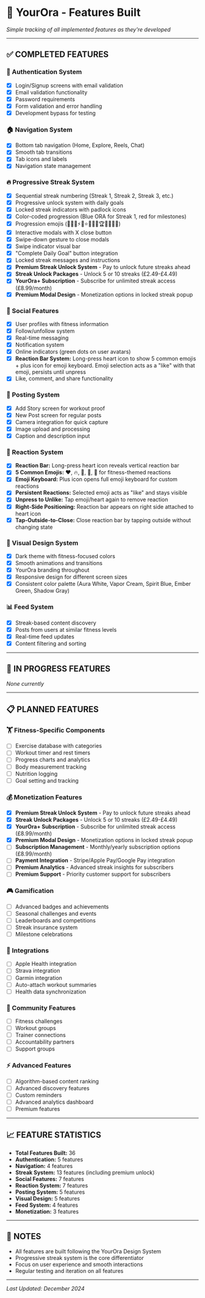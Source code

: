 # 🚀 YourOra - Features Built

*Simple tracking of all implemented features as they're developed*

---

## ✅ **COMPLETED FEATURES**

### **🔐 Authentication System**
- [x] Login/Signup screens with email validation
- [x] Email validation functionality
- [x] Password requirements
- [x] Form validation and error handling
- [x] Development bypass for testing

### **🏠 Navigation System**
- [x] Bottom tab navigation (Home, Explore, Reels, Chat)
- [x] Smooth tab transitions
- [x] Tab icons and labels
- [x] Navigation state management

### **🔥 Progressive Streak System**
- [x] Sequential streak numbering (Streak 1, Streak 2, Streak 3, etc.)
- [x] Progressive unlock system with daily goals
- [x] Locked streak indicators with padlock icons
- [x] Color-coded progression (Blue ORA for Streak 1, red for milestones)
- [x] Progression emojis (🎯🔥💪⚡🚀⭐🌟👑💎🏆🎉🎊🎆🏅)
- [x] Interactive modals with X close button
- [x] Swipe-down gesture to close modals
- [x] Swipe indicator visual bar
- [x] "Complete Daily Goal" button integration
- [x] Locked streak messages and instructions
- [x] **Premium Streak Unlock System** - Pay to unlock future streaks ahead
- [x] **Streak Unlock Packages** - Unlock 5 or 10 streaks (£2.49-£4.49)
- [x] **YourOra+ Subscription** - Subscribe for unlimited streak access (£8.99/month)
- [x] **Premium Modal Design** - Monetization options in locked streak popup

### **👥 Social Features**
- [x] User profiles with fitness information
- [x] Follow/unfollow system
- [x] Real-time messaging
- [x] Notification system
- [x] Online indicators (green dots on user avatars)
- [x] **Reaction Bar System:** Long-press heart icon to show 5 common emojis + plus icon for emoji keyboard. Emoji selection acts as a "like" with that emoji, persists until unpress
- [x] Like, comment, and share functionality

### **📱 Posting System**
- [x] Add Story screen for workout proof
- [x] New Post screen for regular posts
- [x] Camera integration for quick capture
- [x] Image upload and processing
- [x] Caption and description input

### **💬 Reaction System**
- [x] **Reaction Bar:** Long-press heart icon reveals vertical reaction bar
- [x] **5 Common Emojis:** ❤️, 🔥, 💪, 👏, 🎉 for fitness-themed reactions
- [x] **Emoji Keyboard:** Plus icon opens full emoji keyboard for custom reactions
- [x] **Persistent Reactions:** Selected emoji acts as "like" and stays visible
- [x] **Unpress to Unlike:** Tap emoji/heart again to remove reaction
- [x] **Right-Side Positioning:** Reaction bar appears on right side attached to heart icon
- [x] **Tap-Outside-to-Close:** Close reaction bar by tapping outside without changing state

### **🎨 Visual Design System**
- [x] Dark theme with fitness-focused colors
- [x] Smooth animations and transitions
- [x] YourOra branding throughout
- [x] Responsive design for different screen sizes
- [x] Consistent color palette (Aura White, Vapor Cream, Spirit Blue, Ember Green, Shadow Gray)

### **📊 Feed System**
- [x] Streak-based content discovery
- [x] Posts from users at similar fitness levels
- [x] Real-time feed updates
- [x] Content filtering and sorting

---

## 🚧 **IN PROGRESS FEATURES**

*None currently*

---

## 📋 **PLANNED FEATURES**

### **🏋️ Fitness-Specific Components**
- [ ] Exercise database with categories
- [ ] Workout timer and rest timers
- [ ] Progress charts and analytics
- [ ] Body measurement tracking
- [ ] Nutrition logging
- [ ] Goal setting and tracking

### **💰 Monetization Features**
- [x] **Premium Streak Unlock System** - Pay to unlock future streaks ahead
- [x] **Streak Unlock Packages** - Unlock 5 or 10 streaks (£2.49-£4.49)
- [x] **YourOra+ Subscription** - Subscribe for unlimited streak access (£8.99/month)
- [x] **Premium Modal Design** - Monetization options in locked streak popup
- [ ] **Subscription Management** - Monthly/yearly subscription options (£8.99/month)
- [ ] **Payment Integration** - Stripe/Apple Pay/Google Pay integration
- [ ] **Premium Analytics** - Advanced streak insights for subscribers
- [ ] **Premium Support** - Priority customer support for subscribers

### **🎮 Gamification**
- [ ] Advanced badges and achievements
- [ ] Seasonal challenges and events
- [ ] Leaderboards and competitions
- [ ] Streak insurance system
- [ ] Milestone celebrations

### **🔗 Integrations**
- [ ] Apple Health integration
- [ ] Strava integration
- [ ] Garmin integration
- [ ] Auto-attach workout summaries
- [ ] Health data synchronization

### **👥 Community Features**
- [ ] Fitness challenges
- [ ] Workout groups
- [ ] Trainer connections
- [ ] Accountability partners
- [ ] Support groups

### **⚡ Advanced Features**
- [ ] Algorithm-based content ranking
- [ ] Advanced discovery features
- [ ] Custom reminders
- [ ] Advanced analytics dashboard
- [ ] Premium features

---

## 📈 **FEATURE STATISTICS**

- **Total Features Built:** 36
- **Authentication:** 5 features
- **Navigation:** 4 features
- **Streak System:** 13 features (including premium unlock)
- **Social Features:** 7 features
- **Reaction System:** 7 features
- **Posting System:** 5 features
- **Visual Design:** 5 features
- **Feed System:** 4 features
- **Monetization:** 3 features

---

## 📝 **NOTES**

- All features are built following the YourOra Design System
- Progressive streak system is the core differentiator
- Focus on user experience and smooth interactions
- Regular testing and iteration on all features

---

*Last Updated: December 2024*
